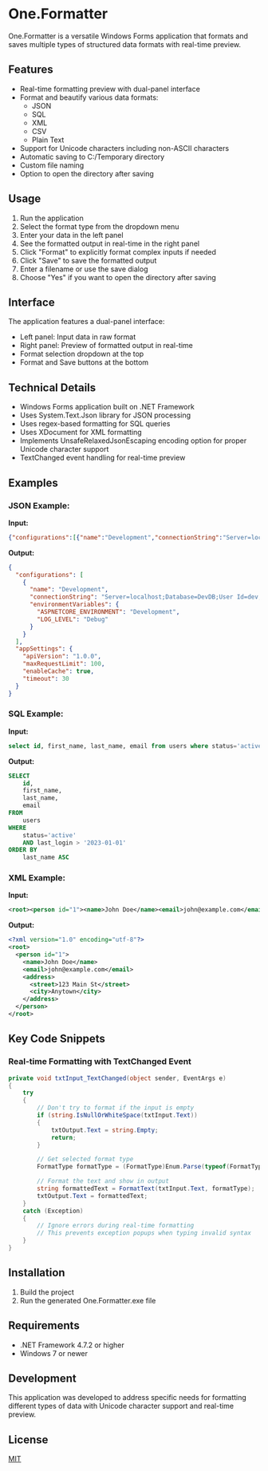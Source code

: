 # One.Formatter

One.Formatter is a versatile Windows Forms application that formats and saves multiple types of structured data formats with real-time preview.

## Features

- Real-time formatting preview with dual-panel interface
- Format and beautify various data formats:
  - JSON
  - SQL
  - XML
  - CSV
  - Plain Text
- Support for Unicode characters including non-ASCII characters
- Automatic saving to C:/Temporary directory
- Custom file naming
- Option to open the directory after saving

## Usage

1. Run the application
2. Select the format type from the dropdown menu
3. Enter your data in the left panel
4. See the formatted output in real-time in the right panel
5. Click "Format" to explicitly format complex inputs if needed
6. Click "Save" to save the formatted output
7. Enter a filename or use the save dialog
8. Choose "Yes" if you want to open the directory after saving

## Interface

The application features a dual-panel interface:
- Left panel: Input data in raw format
- Right panel: Preview of formatted output in real-time
- Format selection dropdown at the top
- Format and Save buttons at the bottom

## Technical Details

- Windows Forms application built on .NET Framework
- Uses System.Text.Json library for JSON processing
- Uses regex-based formatting for SQL queries
- Uses XDocument for XML formatting
- Implements UnsafeRelaxedJsonEscaping encoding option for proper Unicode character support
- TextChanged event handling for real-time preview

## Examples

### JSON Example:

**Input:**
```json
{"configurations":[{"name":"Development","connectionString":"Server=localhost;Database=DevDB;User Id=dev;Password=devPass;","environmentVariables":{"ASPNETCORE_ENVIRONMENT":"Development","LOG_LEVEL":"Debug"}}],"appSettings":{"apiVersion":"1.0.0","maxRequestLimit":100,"enableCache":true,"timeout":30}}
```

**Output:**
```json
{
  "configurations": [
    {
      "name": "Development",
      "connectionString": "Server=localhost;Database=DevDB;User Id=dev;Password=devPass;",
      "environmentVariables": {
        "ASPNETCORE_ENVIRONMENT": "Development",
        "LOG_LEVEL": "Debug"
      }
    }
  ],
  "appSettings": {
    "apiVersion": "1.0.0",
    "maxRequestLimit": 100,
    "enableCache": true,
    "timeout": 30
  }
}
```

### SQL Example:

**Input:**
```sql
select id, first_name, last_name, email from users where status='active' and last_login > '2023-01-01' order by last_name asc
```

**Output:**
```sql
SELECT
    id,
    first_name,
    last_name,
    email
FROM
    users
WHERE
    status='active'
    AND last_login > '2023-01-01'
ORDER BY
    last_name ASC
```

### XML Example:

**Input:**
```xml
<root><person id="1"><name>John Doe</name><email>john@example.com</email><address><street>123 Main St</street><city>Anytown</city></address></person></root>
```

**Output:**
```xml
<?xml version="1.0" encoding="utf-8"?>
<root>
  <person id="1">
    <name>John Doe</name>
    <email>john@example.com</email>
    <address>
      <street>123 Main St</street>
      <city>Anytown</city>
    </address>
  </person>
</root>
```

## Key Code Snippets

### Real-time Formatting with TextChanged Event

```csharp
private void txtInput_TextChanged(object sender, EventArgs e)
{
    try
    {
        // Don't try to format if the input is empty
        if (string.IsNullOrWhiteSpace(txtInput.Text))
        {
            txtOutput.Text = string.Empty;
            return;
        }

        // Get selected format type
        FormatType formatType = (FormatType)Enum.Parse(typeof(FormatType), cboFormatType.SelectedItem.ToString());

        // Format the text and show in output
        string formattedText = FormatText(txtInput.Text, formatType);
        txtOutput.Text = formattedText;
    }
    catch (Exception)
    {
        // Ignore errors during real-time formatting
        // This prevents exception popups when typing invalid syntax
    }
}
```

## Installation

1. Build the project
2. Run the generated One.Formatter.exe file

## Requirements

- .NET Framework 4.7.2 or higher
- Windows 7 or newer

## Development

This application was developed to address specific needs for formatting different types of data with Unicode character support and real-time preview.

## License

[MIT](LICENSE) 
